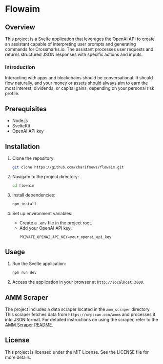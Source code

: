 # Flowaim

## Overview
This project is a Svelte application that leverages the OpenAI API to create an assistant capable of interpreting user prompts and generating commands for Crossmarks.io. The assistant processes user requests and returns structured JSON responses with specific actions and inputs.

### Introduction
Interacting with apps and blockchains should be conversational. It should flow naturally, and your money or assets should always aim to earn the most interest, dividends, or capital gains, depending on your personal risk profile.

## Prerequisites
- Node.js
- SvelteKit
- OpenAI API key

## Installation

1. Clone the repository:
    ```bash
    git clone https://github.com/charifmews/flowaim.git
    ```

2. Navigate to the project directory:
    ```bash
    cd flowaim
    ```

3. Install dependencies:
    ```bash
    npm install
    ```

4. Set up environment variables:
    - Create a `.env` file in the project root.
    - Add your OpenAI API key:
      ```plaintext
      PRIVATE_OPENAI_API_KEY=your_openai_api_key
      ```

## Usage

1. Run the Svelte application:
    ```bash
    npm run dev
    ```

2. Access the application in your browser at `http://localhost:3000`.

## AMM Scraper
The project includes a data scraper located in the `amm_scraper` directory. This scraper fetches data from `https://xrpscan.com/amms` and processes it into JSON format. For detailed instructions on using the scraper, refer to the [AMM Scraper README](./amm_scraper/README.md).

## License
This project is licensed under the MIT License. See the LICENSE file for more details.

<!-- Interacting with apps/blockchains should be conversational.
It should flow naturally, and your money/assets should always aim
to earn the most interest, dividends, or capital gains,
depending on your personal risk profile. -->
